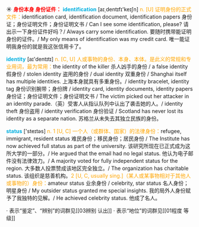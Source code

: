 ☀ <font color="red">**身份本身 身份证件：**</font>
<font color="sky blue">**identification**</font> [aɪ͵dentɪfɪ'keɪʃn] 
<font color="orange">n. [U] 证明身份的正式文件：</font>identification card, identification document, identification papers 身份证；身份证明文件；身份证明文书 / Can I see some identification, please? 请出示一下身份证件好吗？/ Always carry some identification. 要随时携带能证明身份的证件。/ My only means of identification was my credit card. 唯一能证明我身份的就是我这张信用卡了。

<font color="sky blue">**identity**</font> [aɪ'dentɪtɪ] 
<font color="orange">n. [C, U] 人或事物的身份、本身、本体。是此义的常规和专业用词，最为常用：</font>the identity of the killer 杀人凶手的身份 / a false identity 假身份 / stolen identity 盗用的身份 / dual identity 双重身份 / Shanghai itself has multiple identities. 上海本身就具有多重身份。/ identity bracelet, identity tag 身份识别腕带；身份牌 / identity card, identity documents, identity papers 身份证；身份证明文件；身份证明文书 / The victim picked out her attacker in an identity parade.（英）受害人从指认队列中认出了袭击她的人。/ identity theft 身份盗用 / identity verification 身份验证 / Scotland has never lost its identity as a separate nation. 苏格兰从未失去其独立民族的身份。

<font color="sky blue">**status**</font> ['steɪtəs] 
<font color="orange">n. 1 [U, C] 一个人（或群体、国家）的法律身份：</font>refugee, immigrant, resident status 难民身份；移民身份；居民身份 / The Institute has now achieved full status as part of the university. 该研究所现在已正式成为这所大学的一部分。/ He argued that the email had no legal status. 他认为电子邮件没有法律效力。/ A majority voted for fully independent status for the region. 大多数人投票赞成该地区完全独立。/ The organization has charitable status. 该组织是慈善机构。<font color="orange">2 [U, C, usually sing.]（某人或某事物相对于其他人或事物的）身份：</font>amateur status 业余身份 / celebrity, star status 名人身份；明星身份 / My outsider status granted me special insights. 我的局外人身份赋予了我独特的见解。/ He achieved celebrity status. 他成了名人。

· 表示“鉴定”、“辨别”的词群见[[03辨别 认出]]
· 表示“地位”的词群见[[01程度 等级]]
